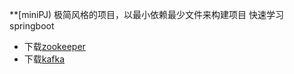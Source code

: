**[miniPJ)
极简风格的项目，以最小依赖最少文件来构建项目
快速学习springboot
* 下载[zookeeper](http://zookeeper.apache.org/releases.html#download) 
* 下载[kafka](http://kafka.apache.org/downloads)


